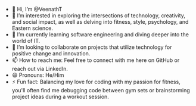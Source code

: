- 👋 Hi, I’m @VeenathT
- 👀 I’m interested in exploring the intersections of technology, creativity, and social impact, as well as delving into fitness, style, psychology, and Eastern science.
- 🌱 I’m currently learning software engineering and diving deeper into the world of IT.
- 💞️ I’m looking to collaborate on projects that utilize technology for positive change and innovation.
- 📫 How to reach me: Feel free to connect with me here on GitHub or reach out via LinkedIn.
- 😄 Pronouns: He/Him
- ⚡ Fun fact: Balancing my love for coding with my passion for fitness, you'll often find me debugging code between gym sets or brainstorming project ideas during a workout session.

<!---
VeenathT/VeenathT is a ✨ special ✨ repository because its `README.md` (this file) appears on your GitHub profile.
You can click the Preview link to take a look at your changes.
--->
